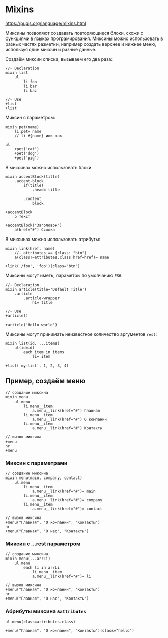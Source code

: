 # Mixins
https://pugjs.org/language/mixins.html

Миксины позволяют создавать повторяющиеся блоки, схожи с функциями в языках програмирования. Миксины можно использовать в разных частях разметки, например создать верхнее и нижнее меню, используя один миксин и разные данные.

Создаём миксин списка, вызываем его два раза:

    //- Declaration
    mixin list
        ul
            li foo
            li bar
            li baz

    //- Use
    +list
    +list

Миксин с параметром:

    mixin pet(name)
        li.pet= name
        // li #{name} или так

    ul
        +pet('cat')
        +pet('dog')
        +pet('pig')

В миксинах можно использовать блоки.

    mixin accentBlock(title)
        .accent-block
            if(title)
                .head= title

            .content
                block

    +accentBlock
        p Текст

    +accentBlock("Заголовок")
        a(href="#") Ссылка

В миксинах можно использовать атрибуты:

    mixin link(href, name)
        //- attributes == {class: "btn"}
        a(class!=attributes.class href=href)= name

    +link('/foo', 'foo')(class="btn")

Миксины могут иметь, параметры по умолчанию `ES6`:

    //- Declaration
    mixin article(title='Default Title')
        .article
            .article-wrapper
                h1= title

    //- Use
    +article()

    +article('Hello world')

Миксины могут принимать неизвестное количество аргументов `rest`:

    mixin list(id, ...items)
        ul(id=id)
            each item in items
                li= item

    +list('my-list', 1, 2, 3, 4)

## Пример, создаём меню

    // создание миксина
    mixin menu
        ul.menu
            li.menu__item
                a.menu__link(href="#") Главная
            li.menu__item
                a.menu__link(href="#") О компании
            li.menu__item
                a.menu__link(href="#") Контакты

    // вызов миксина
    +menu
    hr
    +menu

### Миксин с параметрами

    // создание миксина
    mixin menu(main, company, contact)
        ul.menu
            li.menu__item
                a.menu__link(href="#")= main
            li.menu__item
                a.menu__link(href="#")= company
            li.menu__item
                a.menu__link(href="#")= contact

    // вызов миксина
    +menu("Главная", "О компании", "Контакты")
    hr
    +menu("Главная", "О нас", "Контакты")

### Миксин с ...rest параметром

    // создание миксина
    mixin menu(...arrLi)
        ul.menu
            each li in arrLi
                li.menu__item
                a.menu__link(href="#")= li

    // вызов миксина
    +menu("Главная", "О компании", "Контакты")
    hr
    +menu("Главная", "О нас", "Контакты")

### Абрибуты миксина `&attributes`

    ul.menu(class=attributes.class)

    +menu("Главная", "О компании", "Контакты")(class="hello")
